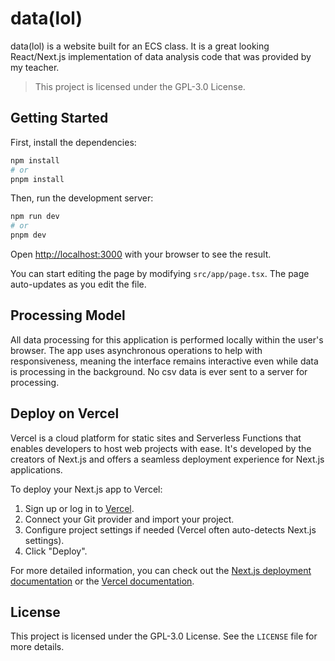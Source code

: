 # data(lol)

data(lol) is a website built for an ECS class. It is a great looking React/Next.js implementation of data analysis code that was provided by my teacher.

>This project is licensed under the GPL-3.0 License.

## Getting Started

First, install the dependencies:

```bash
npm install
# or
pnpm install
```

Then, run the development server:

```bash
npm run dev
# or
pnpm dev
```

Open [http://localhost:3000](http://localhost:3000) with your browser to see the result.

You can start editing the page by modifying `src/app/page.tsx`. The page auto-updates as you edit the file.

## Processing Model

All data processing for this application is performed locally within the user's browser. The app uses asynchronous operations to help with responsiveness, meaning the interface remains interactive even while data is processing in the background. No csv data is ever sent to a server for processing.

## Deploy on Vercel

Vercel is a cloud platform for static sites and Serverless Functions that enables developers to host web projects with ease. It's developed by the creators of Next.js and offers a seamless deployment experience for Next.js applications.



To deploy your Next.js app to Vercel:
1. Sign up or log in to [Vercel](https://vercel.com).
2. Connect your Git provider and import your project.
3. Configure project settings if needed (Vercel often auto-detects Next.js settings).
4. Click "Deploy".

For more detailed information, you can check out the [Next.js deployment documentation](https://nextjs.org/docs/app/building-your-application/deploying) or the [Vercel documentation](https://vercel.com/docs).

## License

This project is licensed under the GPL-3.0 License. See the `LICENSE` file for more details.
